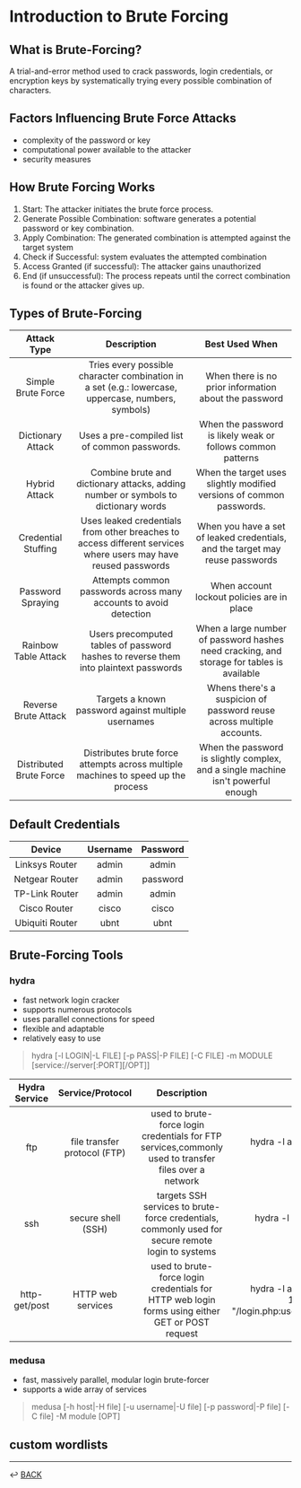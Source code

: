 # Introduction to Brute Forcing

## What is Brute-Forcing?

A trial-and-error method used to crack passwords, login credentials, or encryption keys by systematically trying every possible combination of characters.

## Factors Influencing Brute Force Attacks

* complexity of the password or key
* computational power available to the attacker
* security measures

## How Brute Forcing Works

1. Start: The attacker initiates the brute force process.
2. Generate Possible Combination: software generates a potential password or key combination.
3. Apply Combination: The generated combination is attempted against the target system
4. Check if Successful: system evaluates the attempted combination
5. Access Granted (if successful): The attacker gains unauthorized
6. End (if unsuccessful): The process repeats until the correct combination is found or the attacker gives up.

## Types of Brute-Forcing

| Attack Type | Description |  Best Used When |
|:-:|:-:|:-:|
| Simple Brute Force | Tries every possible character combination in a set (e.g.: lowercase, uppercase, numbers, symbols) | When there is no prior information about the password | 
| Dictionary Attack | Uses a pre-compiled list of common passwords. | When the password is likely weak or follows common patterns |
| Hybrid Attack | Combine brute and dictionary attacks, adding number or symbols to dictionary words | When the target uses slightly modified versions of common passwords. |
| Credential Stuffing | Uses leaked credentials from other breaches to access different services where users may have reused passwords | When you have a set of leaked credentials, and the target may reuse passwords |
| Password Spraying | Attempts common passwords across many accounts to avoid detection | When account lockout policies are in place |
| Rainbow Table Attack | Users precomputed tables of password hashes to reverse them into plaintext passwords | When a large number of password hashes need cracking, and storage for tables is available |
| Reverse Brute Attack | Targets a known password against multiple usernames | Whens there's a suspicion  of password reuse across multiple accounts. |
| Distributed Brute Force | Distributes brute force attempts across multiple machines to speed up the process | When the password is slightly complex, and a single machine isn't powerful enough|

## Default Credentials

| Device | Username | Password |
|:-:|:-:|:-:|
| Linksys Router | admin | admin |
| Netgear Router | admin | password |
| TP-Link Router | admin | admin |
| Cisco Router | cisco | cisco |
| Ubiquiti Router | ubnt | ubnt |

## Brute-Forcing Tools

### hydra

* fast network login cracker
* supports numerous protocols
* uses parallel connections for speed
* flexible and adaptable
* relatively easy to use

> hydra [-l LOGIN|-L FILE] [-p PASS|-P FILE] [-C FILE] -m MODULE [service://server[:PORT][/OPT]]

| Hydra Service | Service/Protocol | Description | Example Command |
|:-:|:-:|:-:|:-:| 
| ftp | file transfer protocol (FTP) | used to brute-force login credentials for FTP services,commonly used to transfer files over a network | hydra -l admin -P /path/to/password_list.txt ftp://192.168.1.100 |
| ssh |  secure shell (SSH) | targets SSH services to brute-force credentials, commonly used for secure remote login to systems | hydra -l root -P /path/to/password_list.txt ssh://192.168.1.100 |
| http-get/post | HTTP web services | used to brute-force login credentials for HTTP web login forms using either GET or POST request | hydra -l admin -P /path/to/password_list.txt 127.0.0.1 http-post-form "/login.php:user=^USER^&pass=^PASS^:F=incorrect" | 

### medusa

* fast, massively parallel, modular login brute-forcer
* supports a wide array of services

> medusa [-h host|-H file] [-u username|-U file] [-p password|-P file] [-C file] -M module [OPT]

## custom wordlists

---

↩️ [BACK](../README.md)

